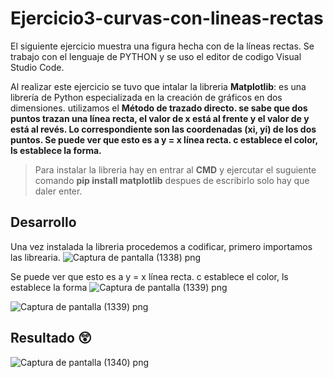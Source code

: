 # Ejercicio3-curvas-con-lineas-rectas
El siguiente ejercicio muestra una figura hecha con de la líneas rectas.
Se trabajo con el lenguaje de PYTHON y se uso el editor de codigo Visual Studio Code. 


Al realizar este ejercicio se tuvo que intalar la libreria **Matplotlib**: es una librería de Python especializada en la creación de gráficos en dos dimensiones.
utilizamos el **Método de trazado directo. se sabe que dos puntos trazan una línea recta, el valor de x está al frente y el valor de y está al revés. Lo correspondiente son las coordenadas (xi, yi) de los dos puntos. Se puede ver que esto es a y = x línea recta. c establece el color, ls establece la forma.**
> Para instalar la libreria hay en entrar al **CMD** y ejercutar el suguiente comando **pip install matplotlib** despues de escribirlo solo hay que daler enter.

## Desarrollo

Una vez instalada la libreria procedemos a codificar, primero importamos las librearia.
![Captura de pantalla (1338) png](https://user-images.githubusercontent.com/71051834/136637122-c0cafbd6-88e6-4460-9db7-e3bf31450e73.jpg)

Se puede ver que esto es a y = x línea recta. c establece el color, ls establece la forma
![Captura de pantalla (1339) png](https://user-images.githubusercontent.com/71051834/136637361-a3b109d7-f21e-452d-9e1c-030db3de152e.jpg)

![Captura de pantalla (1339) png](https://user-images.githubusercontent.com/71051834/136637124-29f5fc12-7174-4616-9eee-86588ebbada1.jpg)



## Resultado :astonished: 


![Captura de pantalla (1340) png](https://user-images.githubusercontent.com/71051834/136637140-7db9eab4-e766-4bf0-a447-abed82cf3463.jpg)
